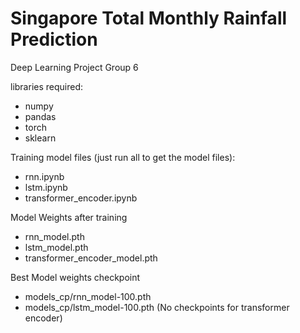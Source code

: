 # Singapore Total Monthly Rainfall Prediction 
Deep Learning Project Group 6

libraries required:
- numpy
- pandas
- torch
- sklearn

Training model files (just run all to get the model files):
- rnn.ipynb
- lstm.ipynb
- transformer_encoder.ipynb

Model Weights after training
- rnn_model.pth
- lstm_model.pth
- transformer_encoder_model.pth


Best Model weights checkpoint
- models_cp/rnn_model-100.pth
- models_cp/lstm_model-100.pth
(No checkpoints for transformer encoder)
